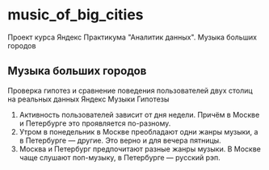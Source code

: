 # music_of_big_cities
Проект курса Яндекс Практикума "Аналитик данных".  Музыка больших городов
## Музыка больших городов
Проверка гипотез и сравнение поведения пользователей двух столиц на реальных данных Яндекс Музыки
Гипотезы
1.	Активность пользователей зависит от дня недели. Причём в Москве и Петербурге это проявляется по-разному.
2.	Утром в понедельник в Москве преобладают одни жанры музыки, а в Петербурге — другие. Это верно и для вечера пятницы.
3.	Москва и Петербург предпочитают разные жанры музыки. В Москве чаще слушают поп-музыку, в Петербурге — русский рэп.
